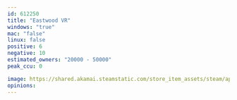 ```yaml
---
id: 612250
title: "Eastwood VR"
windows: "true"
mac: "false"
linux: false
positive: 6
negative: 10
estimated_owners: "20000 - 50000"
peak_ccu: 0

image: https://shared.akamai.steamstatic.com/store_item_assets/steam/apps/612250/header.jpg?t=1495811905
opinions:
---
```

